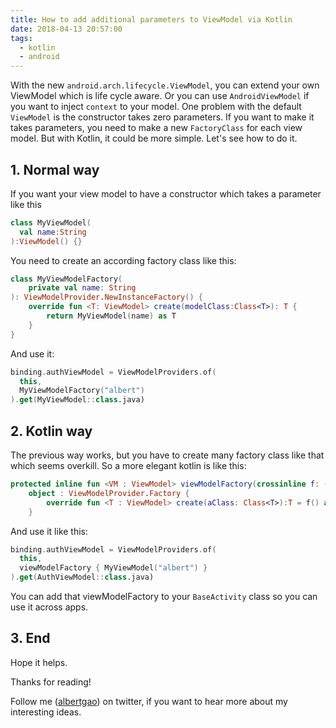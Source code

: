 ```yaml
---
title: How to add additional parameters to ViewModel via Kotlin
date: 2018-04-13 20:57:00
tags:
  - kotlin
  - android
---
```


With the new `android.arch.lifecycle.ViewModel`, you can extend your own ViewModel which is life cycle aware. Or you can use `AndroidViewModel` if you want to inject `context` to your model. One problem with the default `ViewModel` is the constructor takes zero parameters. If you want to make it takes parameters, you need to make a new `FactoryClass` for each view model. But with Kotlin, it could be more simple. Let's see how to do it.

<!--more-->

## 1. Normal way

If you want your view model to have a constructor which takes a parameter like this

```kotlin
class MyViewModel(
  val name:String
):ViewModel() {}
```

You need to create an according factory class like this:

```kotlin
class MyViewModelFactory(
    private val name: String
): ViewModelProvider.NewInstanceFactory() {
    override fun <T: ViewModel> create(modelClass:Class<T>): T {
        return MyViewModel(name) as T
    }
}
```

And use it:

```kotlin
binding.authViewModel = ViewModelProviders.of(
  this,
  MyViewModelFactory("albert")
).get(MyViewModel::class.java)
```

## 2. Kotlin way

The previous way works, but you have to create many factory class like that which seems overkill. So a more elegant kotlin is like this:

```kotlin
protected inline fun <VM : ViewModel> viewModelFactory(crossinline f: () -> VM) =
    object : ViewModelProvider.Factory {
        override fun <T : ViewModel> create(aClass: Class<T>):T = f() as T
    }
```

And use it like this:

```kotlin
binding.authViewModel = ViewModelProviders.of(
  this,
  viewModelFactory { MyViewModel("albert") }
).get(AuthViewModel::class.java)
```

You can add that viewModelFactory to your `BaseActivity` class so you can use it across apps.

## 3. End

Hope it helps.

Thanks for reading!

Follow me (<a href='https://twitter.com/albertgao' target="_blank" rel="noopener noreferrer">albertgao</a>) on twitter, if you want to hear more about my interesting ideas.
